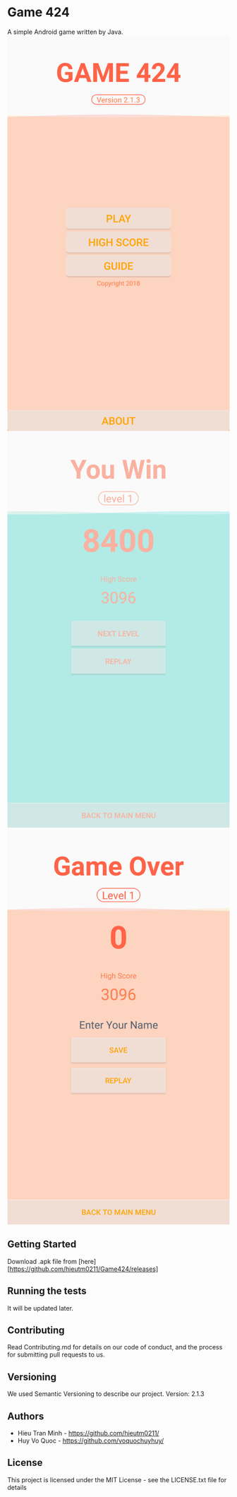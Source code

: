 # Game 424
A simple Android game written by Java.
![](https://github.com/hieutm0211/Game424/blob/master/Demo/Screenshot_20181211-163758.png?raw=true)
![](https://github.com/hieutm0211/Game424/blob/master/Demo/Screenshot_20181211-163932.png?raw=true)
![](https://github.com/hieutm0211/Game424/blob/master/Demo/Screenshot_20181211-163830.png?raw=true)
## Getting Started
Download .apk file from [here][https://github.com/hieutm0211/Game424/releases]

## Running the tests
It will be updated later.

## Contributing
Read Contributing.md for details on our code of conduct, and the process for submitting pull requests to us.

## Versioning
We used Semantic Versioning to describe our project.
Version: 2.1.3
## Authors
- Hieu Tran Minh - https://github.com/hieutm0211/
- Huy Vo Quoc - https://github.com/voquochuyhuy/

## License
This project is licensed under the MIT License - see the LICENSE.txt file for details
